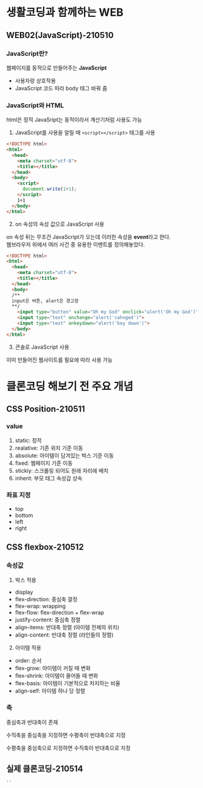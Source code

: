# 생활코딩과 함께하는 WEB

## WEB02(JavaScript)-210510

### JavaScript란?

웹페이지를 동적으로 만들어주는 **JavaScript**  

- 사용자랑 상호작용
- JavaScript 코드 따라 body 태그 바꿔 줌

### JavaScript와 HTML

html은 정적 JavaSript는 동적이라서 계산기처럼 사용도 가능  

1. JavaScript를 사용을 알릴 때 `<script></script>` 태그를 사용  

```html
<!DOCTYPE html>
<html>
  <head>
    <meta charset="utf-8">
    <title></title>
  </head>
  <body>
    <script>
      document.write(1+1);
    </script>
    1+1  
  </body>
</html>
```

2. on 속성의 속성 값으로 JavaScript 사용

 on 속성 뒤는 무조건 JavaScript가 오는데 이러한 속성을 **event**라고 한다.   
 웹브라우저 위에서 여러 사건 중 유용한 이벤트를 정의해놓았다. 

```html
<!DOCTYPE html>
<html>
  <head>
    <meta charset="utf-8">
    <title></title>
  </head>
  <body>
  /** 
  input은 버튼, alert은 경고창
  **/
    <input type="button" value="Oh my God" onclick="alert('Oh my God')">
    <input type="text" onchange="alert('cahnged')">
    <input type="text" onkeydown="alert('key down')">
  </body>
</html>
```

3. 콘솔로 JavaScript 사용

이미 만들어진 웹사이트를 필요에 따라 사용 가능

# 클론코딩 해보기 전 주요 개념

## CSS Position-210511

### value

1. static: 정적
2. realative: 기존 위치 기준 이동
3. absolute: 아이템이 담겨있는 박스 기준 이동
4. fixed: 웹페이지 기준 이동
5. stickiy: 스크롤링 되어도 원래 자리에 배치
6. inherit: 부모 태그 속성갑 상속

### 좌표 지정

- top
- bottom
- left
- right

## CSS flexbox-210512

### 속성값

1. 박스 적용
  - display
  - flex-direction: 중심축 결정
  - flex-wrap: wrapping
  - flex-flow: flex-direction + flex-wrap
  - justify-content: 중심축 정렬
  - align-items: 반대축 정렬 (아이템 전체의 위치)
  - align-content: 반대축 정렬 (라인들의 정렬)

2. 아이템 적용
  - order: 순서
  - flex-grow: 아이템이 커질 때 변화
  - flex-shrink: 아이템이 줄어들 때 변화
  - flex-basis: 아이템이 기본적으로 차지하는 비율
  - align-self: 아이템 하나 당 정렬

### 축

중심축과 반대축이 존재  

수직축을 중심축을 지정하면 수평축이 반대축으로 지정  

수평축을 중심축으로 지정하면 수직축이 반대축으로 지정  

## 실제 클론코딩-210514

```html
``

